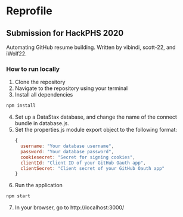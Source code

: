 # Reprofile
## Submission for HackPHS 2020

Automating GitHub resume building.
Written by vibindi, scott-22, and iWolf22.

### How to run locally

1. Clone the repository
2. Navigate to the repository using your terminal
3. Install all dependencies
```bash
npm install
```
4. Set up a DataStax database, and change the name of the connect bundle in database.js.
5. Set the properties.js module export object to the following format:  
    ```javascript
    {
      username: "Your database username",
      password: "Your database password",
      cookiesecret: "Secret for signing cookies",
      clientId: "Client ID of your GitHub Oauth app",
      clientSecret: "Client secret of your GitHub Oauth app"
    }
    ```
6. Run the application
```bash
npm start
```
7. In your browser, go to http://localhost:3000/
